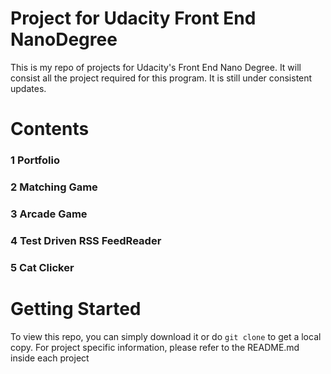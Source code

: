 # Project for Udacity Front End NanoDegree
This is my repo of projects for Udacity's Front End Nano Degree. It will consist all the project required for this program. It is still under consistent updates.

# Contents
### 1 Portfolio
### 2 Matching Game
### 3 Arcade Game
### 4 Test Driven RSS FeedReader
### 5 Cat Clicker

# Getting Started
To view this repo, you can simply download it or do ` git clone ` to get a local copy. For project specific information, please refer to the README.md inside each project
